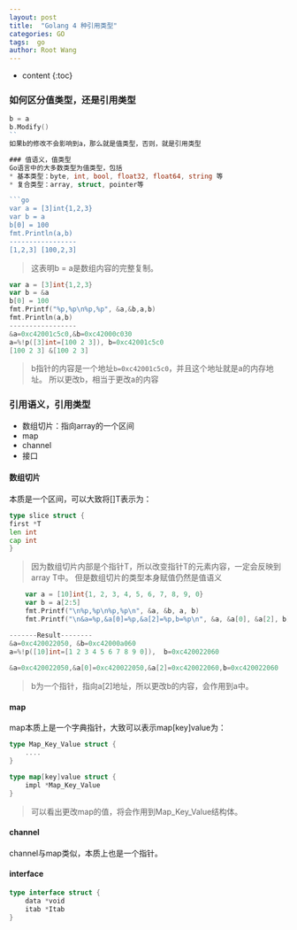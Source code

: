 ```yaml
---
layout: post
title:  "Golang 4 种引用类型"
categories: GO
tags:  go
author: Root Wang
---
```


* content
{:toc}

### 如何区分值类型，还是引用类型
```go
b = a
b.Modify()
``
如果b的修改不会影响到a，那么就是值类型，否则，就是引用类型

### 值语义，值类型
Go语言中的大多数类型为值类型，包括
* 基本类型：byte, int, bool, float32, float64, string 等
* 复合类型：array, struct, pointer等

```go
var a = [3]int{1,2,3}
var b = a
b[0] = 100
fmt.Println(a,b)
-----------------
[1,2,3] [100,2,3]
```
>这表明b = a是数组内容的完整复制。

```go
var a = [3]int{1,2,3}
var b = &a
b[0] = 100
fmt.Printf("%p,%p\n%p,%p", &a,&b,a,b)
fmt.Println(a,b)
-----------------
&a=0xc42001c5c0,&b=0xc42000c030
a=%!p([3]int=[100 2 3]), b=0xc42001c5c0
[100 2 3] &[100 2 3]
```
> b指针的内容是一个地址`b=0xc42001c5c0`，并且这个地址就是a的内存地址。 所以更改b，相当于更改a的内容

### 引用语义，引用类型
* 数组切片：指向array的一个区间
* map
* channel
* 接口

#### 数组切片
本质是一个区间，可以大致将[]T表示为：
```go
type slice struct {
first *T
len int
cap int
}
```
>因为数组切片内部是个指针T，所以改变指针T的元素内容，一定会反映到array T中。 但是数组切片的类型本身赋值仍然是值语义
```go
	var a = [10]int{1, 2, 3, 4, 5, 6, 7, 8, 9, 0}
	var b = a[2:5]
	fmt.Printf("\n%p,%p\n%p,%p\n", &a, &b, a, b)
	fmt.Printf("\n&a=%p,&a[0]=%p,&a[2]=%p,b=%p\n", &a, &a[0], &a[2], b)

-------Result--------
&a=0xc420022050, &b=0xc42000a060
a=%!p([10]int=[1 2 3 4 5 6 7 8 9 0]),  b=0xc420022060
	
&a=0xc420022050,&a[0]=0xc420022050,&a[2]=0xc420022060,b=0xc420022060
```
> b为一个指针，指向a[2]地址，所以更改b的内容，会作用到a中。

#### map
map本质上是一个字典指针，大致可以表示map[key]value为：
```go
type Map_Key_Value struct {
	....
}

type map[key]value struct {
	impl *Map_Key_Value
}
```
> 可以看出更改map的值，将会作用到Map_Key_Value结构体。

#### channel
channel与map类似，本质上也是一个指针。


#### interface

```go
type interface struct {
	data *void
	itab *Itab
}
```

